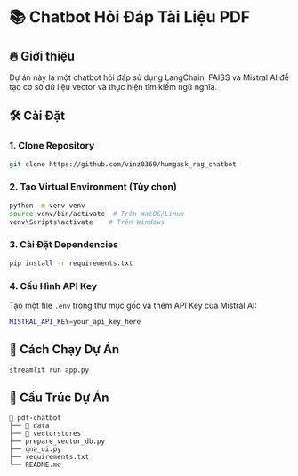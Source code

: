 # 📚 Chatbot Hỏi Đáp Tài Liệu PDF

## 🔥 Giới thiệu
Dự án này là một chatbot hỏi đáp sử dụng LangChain, FAISS và Mistral AI để tạo cơ sở dữ liệu vector và thực hiện tìm kiếm ngữ nghĩa.

## 🛠 Cài Đặt
### 1. Clone Repository
```sh
git clone https://github.com/vinz0369/humgask_rag_chatbot
```

### 2. Tạo Virtual Environment (Tùy chọn)
```sh
python -m venv venv
source venv/bin/activate  # Trên macOS/Linux
venv\Scripts\activate    # Trên Windows
```

### 3. Cài Đặt Dependencies
```sh
pip install -r requirements.txt
```

### 4. Cấu Hình API Key
Tạo một file `.env` trong thư mục gốc và thêm API Key của Mistral AI:
```sh
MISTRAL_API_KEY=your_api_key_here
```

## 🚀 Cách Chạy Dự Án
```sh
streamlit run app.py
```

## 📂 Cấu Trúc Dự Án
```
📂 pdf-chatbot
├── 📂 data              
├── 📂 vectorstores        
├── prepare_vector_db.py                
├── qna_ui.py               
├── requirements.txt      
└── README.md            
```



